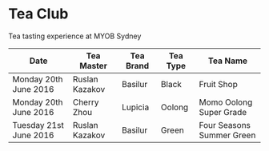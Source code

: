 # Tea Club
Tea tasting experience at MYOB Sydney

| Date                   | Tea Master        | Tea Brand | Tea Type | Tea Name                              |
|------------------------|-------------------|-----------|----------|---------------------------------------|
| Monday 20th June 2016  | Ruslan Kazakov    | Basilur   | Black    | Fruit Shop                            |
| Monday 20th June 2016  | Cherry Zhou       | Lupicia   | Oolong   | Momo Oolong Super Grade               |
| Tuesday 21st June 2016 | Ruslan Kazakov    | Basilur   | Green    | Four Seasons Summer Green             |
